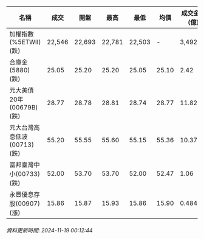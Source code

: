 | 名稱 | 成交 | 開盤 | 最高 | 最低 | 均價 | 成交金額(億) | 昨收 | 漲跌幅 | 漲跌 | 總量 | 昨量 | 振幅 |
| -------- | -------- | -------- | -------- |-------- | -------- | -------- |-------- |-------- |-------- | -------- | -------- |-------- |
|加權指數(%5ETWII) (跌)|22,546|22,693|22,781|22,503|-|3,492.89|22,742|0.86%|196.23|7,320,937|0|1.22%|
|合庫金(5880) (跌)|25.05|25.20|25.20|25.05|25.10|2.42|25.10|0.20%|0.05|9,658|7,449|0.60%|
|元大美債20年(00679B) (跌)|28.77|28.78|28.81|28.74|28.77|11.82|28.78|0.03%|0.01|41,071|50,924|0.24%|
|元大台灣高息低波(00713) (跌)|55.20|55.55|55.60|55.15|55.36|10.37|55.55|0.63%|0.35|18,739|8,360|0.81%|
|富邦臺灣中小(00733) (跌)|52.00|53.70|53.70|52.00|52.47|1.06|53.65|3.08%|1.65|2,011|444|3.17%|
|永豐優息存股(00907) (漲)|15.86|15.87|15.93|15.86|15.90|0.484|15.85|0.06%|0.01|3,045|2,249|0.44%|
###### 資料更新時間: 2024-11-19 00:12:44
